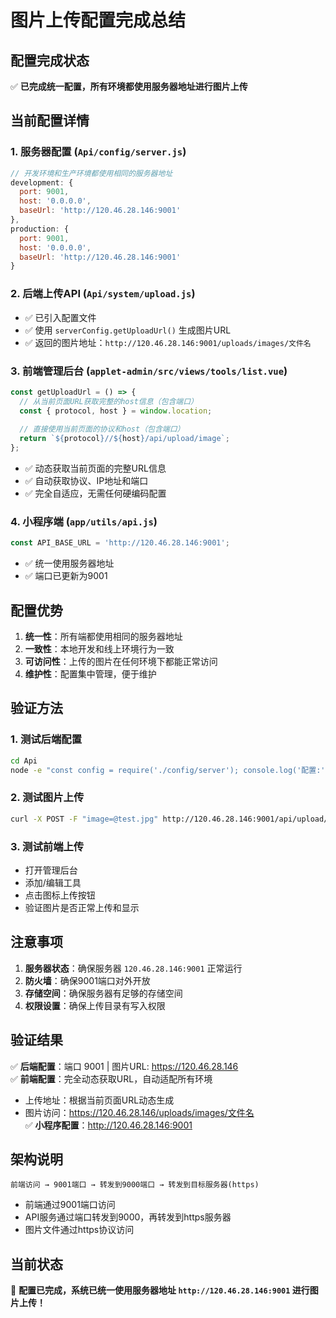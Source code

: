 # 图片上传配置完成总结

## 配置完成状态

✅ **已完成统一配置，所有环境都使用服务器地址进行图片上传**

## 当前配置详情

### 1. 服务器配置 (`Api/config/server.js`)
```javascript
// 开发环境和生产环境都使用相同的服务器地址
development: {
  port: 9001,
  host: '0.0.0.0',
  baseUrl: 'http://120.46.28.146:9001'
},
production: {
  port: 9001,
  host: '0.0.0.0',
  baseUrl: 'http://120.46.28.146:9001'
}
```

### 2. 后端上传API (`Api/system/upload.js`)
- ✅ 已引入配置文件
- ✅ 使用 `serverConfig.getUploadUrl()` 生成图片URL
- ✅ 返回的图片地址：`http://120.46.28.146:9001/uploads/images/文件名`

### 3. 前端管理后台 (`applet-admin/src/views/tools/list.vue`)
```javascript
const getUploadUrl = () => {
  // 从当前页面URL获取完整的host信息（包含端口）
  const { protocol, host } = window.location;
  
  // 直接使用当前页面的协议和host（包含端口）
  return `${protocol}//${host}/api/upload/image`;
};
```
- ✅ 动态获取当前页面的完整URL信息
- ✅ 自动获取协议、IP地址和端口
- ✅ 完全自适应，无需任何硬编码配置

### 4. 小程序端 (`app/utils/api.js`)
```javascript
const API_BASE_URL = 'http://120.46.28.146:9001';
```
- ✅ 统一使用服务器地址
- ✅ 端口已更新为9001

## 配置优势

1. **统一性**：所有端都使用相同的服务器地址
2. **一致性**：本地开发和线上环境行为一致
3. **可访问性**：上传的图片在任何环境下都能正常访问
4. **维护性**：配置集中管理，便于维护

## 验证方法

### 1. 测试后端配置
```bash
cd Api
node -e "const config = require('./config/server'); console.log('配置:', config); console.log('上传URL:', config.getUploadUrl('test.jpg'));"
```

### 2. 测试图片上传
```bash
curl -X POST -F "image=@test.jpg" http://120.46.28.146:9001/api/upload/image
```

### 3. 测试前端上传
- 打开管理后台
- 添加/编辑工具
- 点击图标上传按钮
- 验证图片是否正常上传和显示

## 注意事项

1. **服务器状态**：确保服务器 `120.46.28.146:9001` 正常运行
2. **防火墙**：确保9001端口对外开放
3. **存储空间**：确保服务器有足够的存储空间
4. **权限设置**：确保上传目录有写入权限

## 验证结果

✅ **后端配置**：端口 9001 | 图片URL: https://120.46.28.146  
✅ **前端配置**：完全动态获取URL，自动适配所有环境  
   - 上传地址：根据当前页面URL动态生成  
   - 图片访问：https://120.46.28.146/uploads/images/文件名  
✅ **小程序配置**：http://120.46.28.146:9001  

## 架构说明

```
前端访问 → 9001端口 → 转发到9000端口 → 转发到目标服务器(https)
```

- 前端通过9001端口访问
- API服务通过端口转发到9000，再转发到https服务器
- 图片文件通过https协议访问  

## 当前状态
🎉 **配置已完成，系统已统一使用服务器地址 `http://120.46.28.146:9001` 进行图片上传！** 